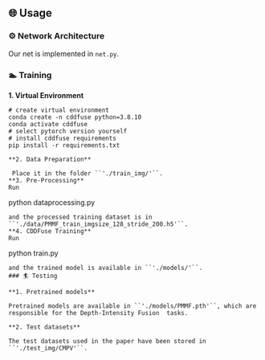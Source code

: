 ## 🌐 Usage

### ⚙ Network Architecture

Our net is implemented in ``net.py``.

### 🏊 Training
**1. Virtual Environment**
```
# create virtual environment
conda create -n cddfuse python=3.8.10
conda activate cddfuse
# select pytorch version yourself
# install cddfuse requirements
pip install -r requirements.txt

**2. Data Preparation**

 Place it in the folder ``'./train_img/'``.
**3. Pre-Processing**
Run 
```
python dataprocessing.py
``` 
and the processed training dataset is in ``'./data/PMMF_train_imgsize_128_stride_200.h5'``.
**4. CDDFuse Training**
Run 
```
python train.py
``` 
and the trained model is available in ``'./models/'``.
### 🏄 Testing

**1. Pretrained models**

Pretrained models are available in ``'./models/PMMF.pth'``, which are responsible for the Depth-Intensity Fusion  tasks.

**2. Test datasets**

The test datasets used in the paper have been stored in ``'./test_img/CMPV'``.

